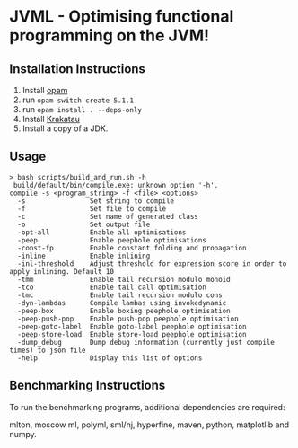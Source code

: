 # JVML - Optimising functional programming on the JVM!

## Installation Instructions

1. Install [opam](https://opam.ocaml.org/doc/Install.html)
2. run `opam switch create 5.1.1`
3. run `opam install . --deps-only`
4. Install [Krakatau](https://github.com/Storyyeller/Krakatau)
5. Install a copy of a JDK.

## Usage
```
> bash scripts/build_and_run.sh -h
_build/default/bin/compile.exe: unknown option '-h'.
compile -s <program_string> -f <file> <options>
  -s                Set string to compile
  -f                Set file to compile
  -c                Set name of generated class
  -o                Set output file
  -opt-all          Enable all optimisations
  -peep             Enable peephole optimisations
  -const-fp         Enable constant folding and propagation
  -inline           Enable inlining
  -inl-threshold    Adjust threshold for expression score in order to apply inlining. Default 10
  -tmm              Enable tail recursion modulo monoid
  -tco              Enable tail call optimisation
  -tmc              Enable tail recursion modulo cons
  -dyn-lambdas      Compile lambas using invokedynamic
  -peep-box         Enable boxing peephole optimisation
  -peep-push-pop    Enable push-pop peephole optimisation
  -peep-goto-label  Enable goto-label peephole optimisation
  -peep-store-load  Enable store-load peephole optimisation
  -dump_debug       Dump debug information (currently just compile times) to json file
  -help             Display this list of options
```

## Benchmarking Instructions

To run the benchmarking programs, additional dependencies are required:

mlton, moscow ml, polyml, sml/nj, hyperfine, maven, python, matplotlib and numpy.